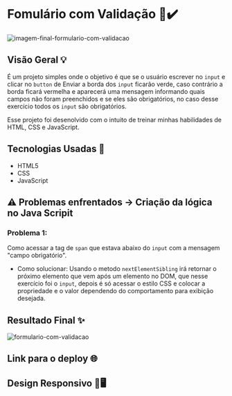 # Fomulário com Validação 📄✔️

![imagem-final-formulario-com-validacao](https://github.com/Madu-Guimaraes/Quest_Formulario_com_Validacao/assets/146151781/b345b5fe-3e5d-49ea-b4a6-c27edd4bfc66)

## Visão Geral 💡

É um projeto simples onde o objetivo é que se o usuário escrever no ```input``` e clicar no ```button``` de Enviar a borda dos ```input``` ficarão verde, caso contrário a borda ficará vermelha e aparecerá uma mensagem informando quais campos não foram preenchidos e se eles são obrigatórios, no caso desse exercício todos os ```input``` são obrigatórios. 

Esse projeto foi desenolvido com o intuito de treinar minhas habilidades de HTML, CSS e JavaScript.

## Tecnologias Usadas 📌

- HTML5
- CSS
- JavaScript

## ⚠️ Problemas enfrentados -> Criação da lógica no Java Scripit

### Problema 1:
Como acessar a tag de ```span``` que estava abaixo do ```input``` com a mensagem "campo obrigatório".

* Como solucionar: Usando o metodo `nextElementSibling` irá retornar o próximo elemento que vem após um elemento no DOM, que nesse exercício foi o `input`, depois é só acessar o estilo CSS e colocar a propriedade e o valor dependendo do comportamento para exibição desejada. 

## Resultado Final ✨
![formulario-com-validacao](https://github.com/Madu-Guimaraes/Quest_Formulario_com_Validacao/assets/146151781/97d56b7f-5657-4d81-a911-b5ca871f13cc)

## Link para o deploy 🌐


## Design Responsivo 📱🖥️

